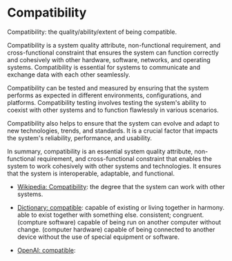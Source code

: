 # Compatibility

Compatibility: the quality/ability/extent of being compatible.

<div data-chatgpt-prompt="explain compatibility (system quality attribute, non-functional requirement, cross-functional contraint)">

Compatibility is a system quality attribute, non-functional requirement, and cross-functional constraint that ensures the system can function correctly and cohesively with other hardware, software, networks, and operating systems. Compatibility is essential for systems to communicate and exchange data with each other seamlessly.

Compatibility can be tested and measured by ensuring that the system performs as expected in different environments, configurations, and platforms. Compatibility testing involves testing the system's ability to coexist with other systems and to function flawlessly in various scenarios. 

Compatibility also helps to ensure that the system can evolve and adapt to new technologies, trends, and standards. It is a crucial factor that impacts the system's reliability, performance, and usability. 

In summary, compatibility is an essential system quality attribute, non-functional requirement, and cross-functional constraint that enables the system to work cohesively with other systems and technologies. It ensures that the system is interoperable, adaptable, and functional.

</div>

* [Wikipedia: Compatibility](https://wikipedia.org/wiki/Compatibility): the degree that the system can work with other systems.

* [Dictionary: compatible](https://www.dictionary.com/browse/compatible): capable of existing or living together in harmony. able to exist together with something else. consistent; congruent. (compture software) capable of being run on another computer without change. (computer hardware) capable of being connected to another device without the use of special equipment or software.

* [OpenAI: compatible](https:://openai.com): <div data-chatgpt-prompt="define compatible (computers and software)"></div>
  


